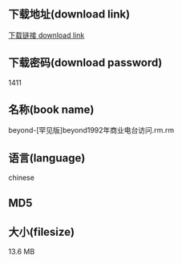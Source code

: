 ## 下载地址(download link)
[下载链接 download link](https://voluble-croquembouche-d321dc.netlify.app/?s=beyond-%5B%E7%BD%95%E8%A7%81%E7%89%88%5Dbeyond1992%E5%B9%B4%E5%95%86%E4%B8%9A%E7%94%B5%E5%8F%B0%E8%AE%BF%E9%97%AE.rm)

## 下载密码(download password)
1411

## 名称(book name)
beyond-[罕见版]beyond1992年商业电台访问.rm.rm

## 语言(language)
chinese

## MD5


## 大小(filesize)
13.6 MB
